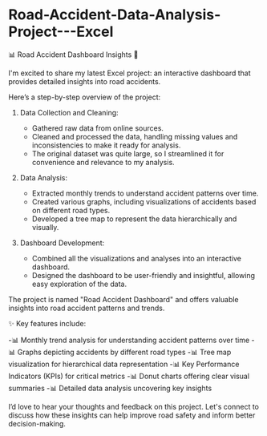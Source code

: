 # Road-Accident-Data-Analysis-Project---Excel

📊 Road Accident Dashboard Insights 🚗

I'm excited to share my latest Excel project: an interactive dashboard that provides detailed insights into road accidents.

Here’s a step-by-step overview of the project:

1. Data Collection and Cleaning:
   - Gathered raw data from online sources.
   - Cleaned and processed the data, handling missing values and inconsistencies to make it ready for analysis.
   - The original dataset was quite large, so I streamlined it for convenience and relevance to my analysis.

2. Data Analysis:
   - Extracted monthly trends to understand accident patterns over time.
   - Created various graphs, including visualizations of accidents based on different road types.
   - Developed a tree map to represent the data hierarchically and visually.

3. Dashboard Development:
   - Combined all the visualizations and analyses into an interactive dashboard.
   - Designed the dashboard to be user-friendly and insightful, allowing easy exploration of the data.

The project is named "Road Accident Dashboard" and offers valuable insights into road accident patterns and trends.

✨ Key features include:

-📊 Monthly trend analysis for understanding accident patterns over time
-📊 Graphs depicting accidents by different road types
-📊 Tree map visualization for hierarchical data representation
-📊 Key Performance Indicators (KPIs) for critical metrics
-📊 Donut charts offering clear visual summaries
-📊 Detailed data analysis uncovering key insights


I’d love to hear your thoughts and feedback on this project. Let's connect to discuss how these insights can help improve road safety and inform better decision-making.

